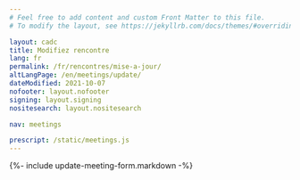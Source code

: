 ```yaml
---
# Feel free to add content and custom Front Matter to this file.
# To modify the layout, see https://jekyllrb.com/docs/themes/#overriding-theme-defaults

layout: cadc
title: Modifiez rencontre
lang: fr
permalink: /fr/rencontres/mise-a-jour/
altLangPage: /en/meetings/update/
dateModified: 2021-10-07
nofooter: layout.nofooter
signing: layout.signing
nositesearch: layout.nositesearch

nav: meetings

prescript: /static/meetings.js
---
```


{%- include update-meeting-form.markdown -%}
